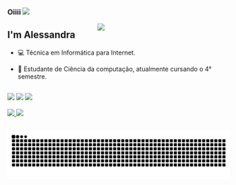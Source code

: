 ### Oiiii <img src="https://raw.githubusercontent.com/kaueMarques/kaueMarques/master/hi.gif" width="30px">
<img align="right" width="300" src="https://i2.wp.com/allhtaccess.info/wp-content/uploads/2018/03/programming.gif?fit=1281%2C716&ssl=1" />


## I'm Alessandra 



- 💻 Técnica em Informática para Internet.

- 🌱 Estudante de Ciência da computação, atualmente cursando o 4° semestre.

 ##
 <div> 
  <a href="https://instagram.com/alewssandra" target="_blank"><img src="https://img.shields.io/badge/-Instagram-%23E4405F?style=for-the-badge&logo=instagram&logoColor=white" target="_blank"></a>
  <a href = "mailto:alewssandralima@gmail.com"><img src="https://img.shields.io/badge/-Gmail-%23333?style=for-the-badge&logo=gmail&logoColor=white" target="_blank"></a>
  <a href="https://www.linkedin.com/in/alewssandra/" target="_blank"><img src="https://img.shields.io/badge/-LinkedIn-%230077B5?style=for-the-badge&logo=linkedin&logoColor=white" target="_blank"></a> 
 
</div>
<br>
 <div>
  <a href="https://github.com/alewssandra">
  <img height="180em" src="https://github-readme-stats.vercel.app/api?username=alewssandra&show_icons=true&theme=dracula&include_all_commits=true&count_private=true"/>
  <img height="180em" src="https://github-readme-stats.vercel.app/api/top-langs/?username=alewssandra&layout=compact&langs_count=7&theme=dracula"/>
</div>
 
  ##
 
  ![Snake animation](https://github.com/alewssandra/alewssandra/blob/output/github-contribution-grid-snake.svg)
 
